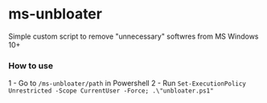 # ms-unbloater
Simple custom script to remove "unnecessary" softwres from MS Windows 10+

### How to use
1 - Go to `/ms-unbloater/path` in Powershell
2 - Run `Set-ExecutionPolicy Unrestricted -Scope CurrentUser -Force; .\"unbloater.ps1"`